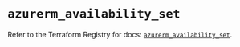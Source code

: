 # `azurerm_availability_set`

Refer to the Terraform Registry for docs: [`azurerm_availability_set`](https://registry.terraform.io/providers/hashicorp/azurerm/4.10.0/docs/resources/availability_set).
